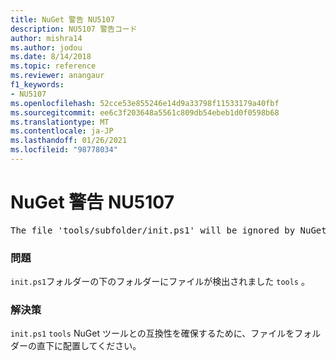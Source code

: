 ```yaml
---
title: NuGet 警告 NU5107
description: NU5107 警告コード
author: mishra14
ms.author: jodou
ms.date: 8/14/2018
ms.topic: reference
ms.reviewer: anangaur
f1_keywords:
- NU5107
ms.openlocfilehash: 52cce53e855246e14d9a33798f11533179a40fbf
ms.sourcegitcommit: ee6c3f203648a5561c809db54ebeb1d0f0598b68
ms.translationtype: MT
ms.contentlocale: ja-JP
ms.lasthandoff: 01/26/2021
ms.locfileid: "98778034"
---
```

# <a name="nuget-warning-nu5107"></a>NuGet 警告 NU5107
<pre>The file 'tools/subfolder/init.ps1' will be ignored by NuGet because it is not directly under 'tools' folder. Place the file directly under 'tools' folder.</pre>

### <a name="issue"></a>問題

`init.ps1`フォルダーの下のフォルダーにファイルが検出されました `tools` 。


### <a name="solution"></a>解決策

`init.ps1` `tools` NuGet ツールとの互換性を確保するために、ファイルをフォルダーの直下に配置してください。

